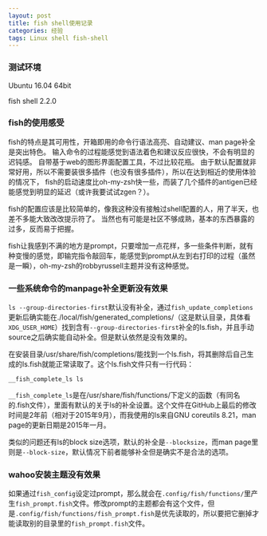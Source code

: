 ```yaml
---
layout: post
title: fish shell使用记录
categories: 经验
tags: Linux shell fish-shell
---
```


### 测试环境

Ubuntu 16.04 64bit

fish shell 2.2.0

### fish的使用感受

fish的特点是其可用性，开箱即用的命令行语法高亮、自动建议、man page补全是突出特色。
输入命令的过程能感觉到语法着色和建议反应很快，不会有明显的迟钝感。
自带基于web的图形界面配置工具，不过比较花瓶。
由于默认配置就非常好用，所以不需要装很多插件（也没有很多插件），所以在达到相近的使用体验的情况下，
fish的启动速度比oh-my-zsh快一些，而装了几个插件的antigen已经能感觉到明显的延迟（或许我要试试zgen？）。

fish的配置应该是比较简单的，像我这种没有接触过shell配置的人，用了半天，也差不多能大致改改提示符了。
当然也有可能是社区不够成熟，基本的东西暴露的过多，反而易于把握。

fish让我感到不满的地方是prompt，只要增加一点花样，多一些条件判断，就有种变慢的感觉，即输完指令敲回车，能感觉到prompt从左到右打印的过程（虽然是一瞬），oh-my-zsh的robbyrussell主题并没有这种感觉。

### 一些系统命令的manpage补全更新没有效果

`ls --group-directories-first`默认没有补全，通过`fish_update_completions`更新后确实能在./local/fish/generated_completions/（这是默认目录，具体看`XDG_USER_HOME`）找到含有`--group-directories-first`补全的ls.fish，并且手动source之后确实能自动补全。但是默认依然是没有效果的。

在安装目录/usr/share/fish/completions/能找到一个ls.fish，将其删除后自己生成的ls.fish就能正常读取了。这个ls.fish文件只有一行代码：

```
__fish_complete_ls ls
```

`__fish_complete_ls`是在/usr/share/fish/functions/下定义的函数（有同名的.fish文件），里面有默认的关于ls的补全设置。这个文件在GitHub上最后的修改时间是2年前（相对于2015年9月），而我使用的ls来自GNU coreutils 8.21，man page的更新日期是2015年一月。

类似的问题还有ls的block size选项，默认的补全是`--blocksize`，而man page里则是`--block-size`，默认情况下前者能够补全但是确实不是合法的选项。

### wahoo安装主题没有效果

如果通过`fish_config`设定过prompt，那么就会在`.config/fish/functions/`里产生`fish_prompt.fish`文件。修改prompt的主题都会有这个文件，但是`.config/fish/functions/fish_prompt.fish`是优先读取的，所以要把它删掉才能读取别的目录里的`fish_prompt.fish`文件。

